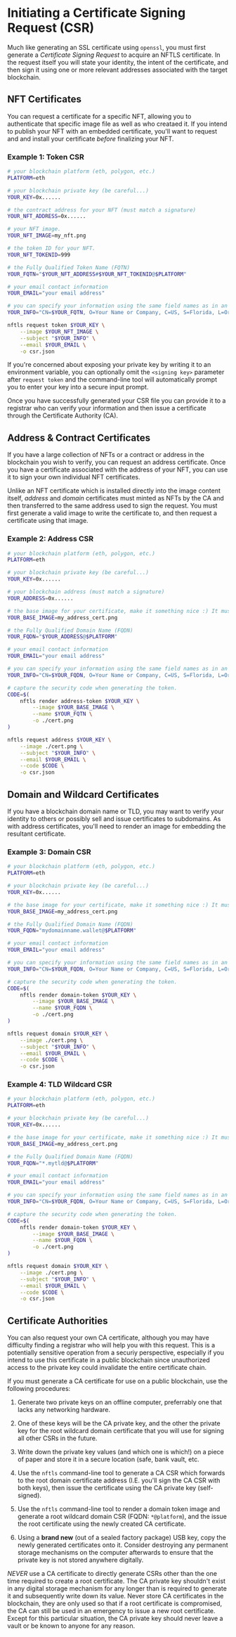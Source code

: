 # Initiating a Certificate Signing Request (CSR)

Much like generating an SSL certificate using `openssl`, you must first generate a *Certificate Signing Request* to acquire an NFTLS certificate. In the request itself you will state your identity, the intent of the certificate, and then sign it using one or more relevant addresses associated with the target blockchain.

## NFT Certificates
You can request a certificate for a specific NFT, allowing you to authenticate that specific image file as well as who creataed it. If you intend to publish your NFT with an embedded certificate, you'll want to request and and install your certificate *before* finalizing your NFT.

### Example 1: Token CSR
```bash
# your blockchain platform (eth, polygon, etc.)
PLATFORM=eth

# your blockchain private key (be careful...)
YOUR_KEY=0x......

# the contract address for your NFT (must match a signature)
YOUR_NFT_ADDRESS=0x......

# your NFT image.
YOUR_NFT_IMAGE=my_nft.png

# the token ID for your NFT.
YOUR_NFT_TOKENID=999

# the Fully Qualified Token Name (FQTN)
YOUR_FQTN="$YOUR_NFT_ADDRESS#$YOUR_NFT_TOKENID@$PLATFORM"

# your email contact information
YOUR_EMAIL="your email address"

# you can specify your information using the same field names as in an SSL CSR.
YOUR_INFO="CN=$YOUR_FQTN, O=Your Name or Company, C=US, S=Florida, L=Orlando"

nftls request token $YOUR_KEY \
    --image $YOUR_NFT_IMAGE \
    --subject "$YOUR_INFO" \
    --email $YOUR_EMAIL \
    -o csr.json
```

If you're concerned about exposing your private key by writing it to an environment variable, you can optionally omit the `<signing key>` parameter after `request token` and the command-line tool will automatically prompt you to enter your key into a secure input prompt.

Once you have successfully generated your CSR file you can provide it to a registrar who can verify your information and then issue a certificate through the Certificate Authority (CA).

## Address & Contract Certificates
If you have a large collection of NFTs or a contract or address in the blockchain you wish to verify, you can request an address certificate. Once you have a certificate associated with the address of your NFT, you can use it to sign your own individual NFT certificates.

Unlike an NFT certificate which is installed directly into the image content itself, *address* and *domain* certificates must minted as NFTs by the CA and then transferred to the same address used to sign the request. You must first generate a valid image to write the certificate to, and then request a certificate using that image.

### Example 2: Address CSR
```bash
# your blockchain platform (eth, polygon, etc.)
PLATFORM=eth

# your blockchain private key (be careful...)
YOUR_KEY=0x......

# your blockchain address (must match a signature)
YOUR_ADDRESS=0x......

# the base image for your certificate, make it something nice :) It must be 512x512 for address and domain certificates.
YOUR_BASE_IMAGE=my_address_cert.png

# the Fully Qualified Domain Name (FQDN)
YOUR_FQDN="$YOUR_ADDRESS@$PLATFORM"

# your email contact information
YOUR_EMAIL="your email address"

# you can specify your information using the same field names as in an SSL CSR.
YOUR_INFO="CN=$YOUR_FQDN, O=Your Name or Company, C=US, S=Florida, L=Orlando"

# capture the security code when generating the token.
CODE=$(
    nftls render address-token $YOUR_KEY \
        --image $YOUR_BASE_IMAGE \
        --name $YOUR_FQTN \
        -o ./cert.png
)

nftls request address $YOUR_KEY \
    --image ./cert.png \
    --subject "$YOUR_INFO" \
    --email $YOUR_EMAIL \
    --code $CODE \
    -o csr.json
```

## Domain and Wildcard Certificates
If you have a blockchain domain name or TLD, you may want to verify your identity to others or possibly sell and issue certificates to subdomains. As with address certificates, you'll need to render an image for embedding the resultant certificate.

### Example 3: Domain CSR
```bash
# your blockchain platform (eth, polygon, etc.)
PLATFORM=eth

# your blockchain private key (be careful...)
YOUR_KEY=0x......

# the base image for your certificate, make it something nice :) It must be 512x512 for address and domain certificates.
YOUR_BASE_IMAGE=my_address_cert.png

# the Fully Qualified Domain Name (FQDN)
YOUR_FQDN="mydomainname.wallet@$PLATFORM"

# your email contact information
YOUR_EMAIL="your email address"

# you can specify your information using the same field names as in an SSL CSR.
YOUR_INFO="CN=$YOUR_FQDN, O=Your Name or Company, C=US, S=Florida, L=Orlando"

# capture the security code when generating the token.
CODE=$(
    nftls render domain-token $YOUR_KEY \
        --image $YOUR_BASE_IMAGE \
        --name $YOUR_FQDN \
        -o ./cert.png
)

nftls request domain $YOUR_KEY \
    --image ./cert.png \
    --subject "$YOUR_INFO" \
    --email $YOUR_EMAIL \
    --code $CODE \
    -o csr.json
```

### Example 4: TLD Wildcard CSR
```bash
# your blockchain platform (eth, polygon, etc.)
PLATFORM=eth

# your blockchain private key (be careful...)
YOUR_KEY=0x......

# the base image for your certificate, make it something nice :) It must be 512x512 for address and domain certificates.
YOUR_BASE_IMAGE=my_address_cert.png

# the Fully Qualified Domain Name (FQDN)
YOUR_FQDN="*.mytld@$PLATFORM"

# your email contact information
YOUR_EMAIL="your email address"

# you can specify your information using the same field names as in an SSL CSR.
YOUR_INFO="CN=$YOUR_FQDN, O=Your Name or Company, C=US, S=Florida, L=Orlando"

# capture the security code when generating the token.
CODE=$(
    nftls render domain-token $YOUR_KEY \
        --image $YOUR_BASE_IMAGE \
        --name $YOUR_FQDN \
        -o ./cert.png
)

nftls request domain $YOUR_KEY \
    --image ./cert.png \
    --subject "$YOUR_INFO" \
    --email $YOUR_EMAIL \
    --code $CODE \
    -o csr.json
```

## Certificate Authorities
You can also request your own CA certificate, although you may have difficulty finding a registrar who will help you with this request. This is a potentially sensitive operation from a securiy perspective, especially if you intend to use this certificate in a public blockchain since unauthorized access to the private key could invalidate the entire certificate chain.

If you must generate a CA certificate for use on a public blockchain, use the following procedures:

1) Generate two private keys on an offline computer, preferrably one that lacks any networking hardware.

2) One of these keys will be the CA private key, and the other the private key for the root wildcard domain certificate that you will use for signing all other CSRs in the future.

3) Write down the private key values (and which one is which!) on a piece of paper and store it in a secure location (safe, bank vault, etc.

4) Use the `nftls` command-line tool to generate a CA CSR which forwards to the root domain certificate address (I.E. you'll sign the CA CSR with both keys), then issue the certificate using the CA private key (self-signed).

5) Use the `nftls` command-line tool to render a domain token image and generate a root wildcard domain CSR (FQDN: `*@platform`), and the issue the root certificate using the newly created CA certificate.

6) Using a **brand new** (out of a sealed factory package) USB key, copy the newly generated certificates onto it. Consider destroying any permanent storage mechanisms on the computer afterwards to ensure that the private key is not stored anywhere digitally.

*NEVER* use a CA certificate to directly generate CSRs other than the one time required to create a root certificate. The CA private key shouldn't exist in any digital storage mechanism for any longer than is required to generate it and subsequently write down its value. Never store CA certificates in the blockchain, they are only used so that if a root certificate is compromised, the CA can still be used in an emergency to issue a new root certificate. Except for this particular situation, the CA private key should never leave a vault or be known to anyone for any reason.